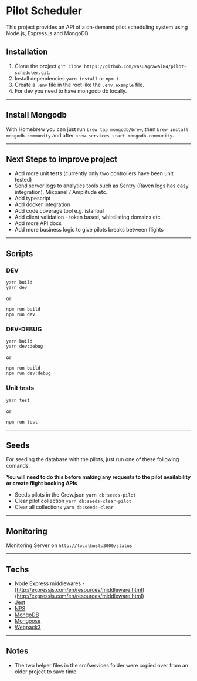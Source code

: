 # Pilot Scheduler

This project provides an API of a on-demand pilot scheduling system using Node.js, Express.js and MongoDB

## Installation

1. Clone the project `git clone https://github.com/vasuagrawal84/pilot-scheduler.git`.
2. Install dependencies `yarn install` or `npm i`
3. Create a `.env` file in the root like the `.env.example` file.
4. For dev you need to have mongodb db locally.
---

## Install Mongodb

With Homebrew you can just run `brew tap mongodb/brew`, then `brew install mongodb-community` and after `brew services start mongodb-community`.

---

## Next Steps to improve project

- Add more unit tests (currently only two controllers have been unit tested)
- Send server logs to analytics tools such as Sentry (Raven logs has easy integration), Mixpanel / Amplitude etc.
- Add typescript
- Add docker integration
- Add code coverage tool e.g. istanbul
- Add client validation - token based, whitelisting domains etc.
- Add more API docs
- Add more business logic to give pilots breaks between flights

---

## Scripts

### DEV

```
yarn build
yarn dev
```

or

```
npm run build
npm run dev
```

### DEV-DEBUG

```
yarn build
yarn dev:debug
```

or

```
npm run build
npm run dev:debug
```

### Unit tests
```
yarn test
```

or

```
npm run test
```

---

## Seeds

For seeding the database with the pilots, just run one of these following comands. 

**You will need to do this before making any requests to the pilot availability or create flight booking APIs**

- Seeds pilots in the Crew.json `yarn db:seeds-pilot`
- Clear pilot collection `yarn db:seeds-clear-pilot`
- Clear all collections `yarn db:seeds-clear`

---
## Monitoring

Monitoring Server on `http://localhost:3000/status`

---

## Techs

- Node Express middlewares - [http://expressjs.com/en/resources/middleware.html](http://expressjs.com/en/resources/middleware.html)
- [Jest](https://jestjs.io/)
- [NPS](https://github.com/kentcdodds/nps)
- [MongoDB](https://www.mongodb.com/)
- [Mongoose](http://mongoosejs.com/)
- [Webpack3](https://webpack.js.org/)

---

## Notes
- The two helper files in the src/services folder were copied over from an older project to save time